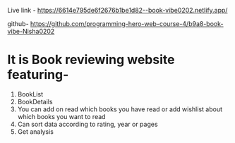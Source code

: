 Live link - https://6614e795de6f2676b1be1d82--book-vibe0202.netlify.app/

github- https://github.com/programming-hero-web-course-4/b9a8-book-vibe-Nisha0202

# It is Book reviewing website featuring-
1. BookList
2. BookDetails
3. You can add on read which books you have read or add wishlist about which books you want to read
4. Can sort data according to rating, year or pages
5. Get analysis